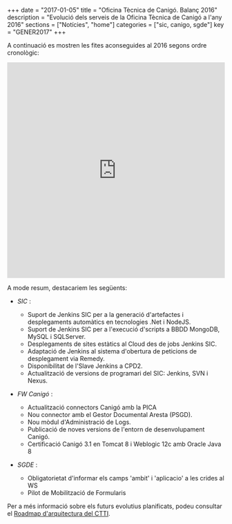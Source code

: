 +++
date        = "2017-01-05"
title       = "Oficina Tècnica de Canigó. Balanç 2016"
description = "Evolució dels serveis de la Oficina Tècnica de Canigó a l'any 2016"
sections    = ["Notícies", "home"]
categories  = ["sic, canigo, sgde"]
key         = "GENER2017"
+++

A continuació es mostren les fites aconseguides al 2016 segons ordre cronològic:

<center><iframe src='https://cdn.knightlab.com/libs/timeline3/latest/embed/index.html?source=1sqpklweKg2oJIwJcStMksqj6jggC9idUe_A_RW2BPeo&font=Default&lang=ca&initial_zoom=2&height=500' width='100%' height='500' frameborder='0'></iframe></center>

A mode resum, destacariem les següents:

* _SIC_ :

	- Suport de Jenkins SIC per a la generació d'artefactes i desplegaments automàtics en tecnologies .Net i NodeJS.
	- Suport de Jenkins SIC per a l'execució d'scripts a BBDD MongoDB, MySQL i SQLServer.
	- Desplegaments de sites estàtics al Cloud des de jobs Jenkins SIC.
	- Adaptació de Jenkins al sistema d'obertura de peticions de desplegament via Remedy.
	- Disponibilitat de l'Slave Jenkins a CPD2.
	- Actualització de versions de programari del SIC: Jenkins, SVN i Nexus.

* _FW Canigó_ :

	- Actualització connectors Canigó amb la PICA
	- Nou connector amb el Gestor Documental Aresta (PSGD).
	- Nou mòdul d'Administració de Logs.
	- Publicació de noves versions de l'entorn de desenvolupament Canigó.
	- Certificació Canigó 3.1 en Tomcat 8 i Weblogic 12c amb Oracle Java 8

* _SGDE_ :

	- Obligatorietat d'informar els camps 'ambit' i 'aplicacio' a les crides al WS
    - Pilot de Mobilització de Formularis

Per a més informació sobre els futurs evolutius planificats, podeu consultar el [Roadmap d'arquitectura del CTTI](http://canigo.ctti.gencat.cat/centre-de-suport/roadmap/).
